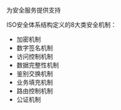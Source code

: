 为安全服务提供支持

ISO安全体系结构定义的8大类安全机制：

* 加密机制
* 数字签名机制
* 访问控制机制
* 数据完整性机制
* 鉴别交换机制
* 业务填充机制
* 路由控制机制
* 公证机制



